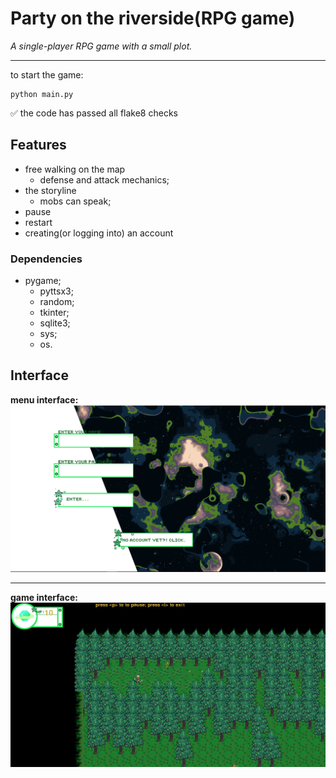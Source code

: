 # Party on the riverside(RPG game)
*A single-player RPG game with a small plot.*
____
to start the game:
```
python main.py
```
:white_check_mark: the code has passed all flake8 checks
## Features
- free walking on the map
  - defense and attack mechanics;
- the storyline
  - mobs can speak;
- pause
- restart
- creating(or logging into) an account
### Dependencies
- pygame;
  - pyttsx3;
  - random;
  - tkinter;
  - sqlite3;
  - sys;
  - os.

## Interface
__menu interface:__
![An image is missing?](Изображения/screen_reg_1.PNG "This is how it looks on your computer!")
____
__game interface:__
![An image is missing?](Изображения/screen_game.PNG "This is how it looks on your computer!")
